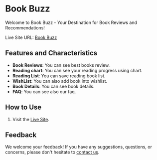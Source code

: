 # Book Buzz

Welcome to Book Buzz - Your Destination for Book Reviews and Recommendations!

Live Site URL: [Book Buzz](https://book-buzz-shaishabcoding.surge.sh/)

## Features and Characteristics

- **Book Reviews**: You can see best books review.
- **Reading chart**: You can see your reading progress using chart.
- **Reading List**: You can save reading book list.
- **WishList**: You can also add book into wishlist.
- **Book Details**: You can see book details.
- **FAQ**: You can see also our faq.

## How to Use

1. Visit the [Live Site](https://book-buzz-shaishabcoding.surge.sh/).

## Feedback

We welcome your feedback! If you have any suggestions, questions, or concerns, please don't hesitate to [contact us](mailto:feedback@bookbuzz.com).
